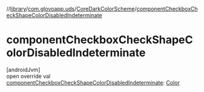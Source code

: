 //[library](../../../index.md)/[com.glovoapp.uds](../index.md)/[CoreDarkColorScheme](index.md)/[componentCheckboxCheckShapeColorDisabledIndeterminate](component-checkbox-check-shape-color-disabled-indeterminate.md)

# componentCheckboxCheckShapeColorDisabledIndeterminate

[androidJvm]\
open override val [componentCheckboxCheckShapeColorDisabledIndeterminate](component-checkbox-check-shape-color-disabled-indeterminate.md): [Color](https://developer.android.com/reference/kotlin/androidx/compose/ui/graphics/Color.html)
